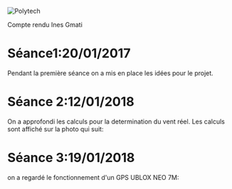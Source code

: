 ![Polytech](http://www.polytechnice.fr/jahia/jsp/jahia/templates/inc/img/polytech_nice-sophia.png)

Compte rendu Ines Gmati

# Séance1:20/01/2017

Pendant la première séance on a mis en place les idées pour le projet.


# Séance 2:12/01/2018
On a approfondi les calculs pour la determination du vent réel.
Les calculs sont affiché sur la photo qui suit:

# Séance 3:19/01/2018

on a regardé le fonctionnement d'un GPS UBLOX NEO 7M:







